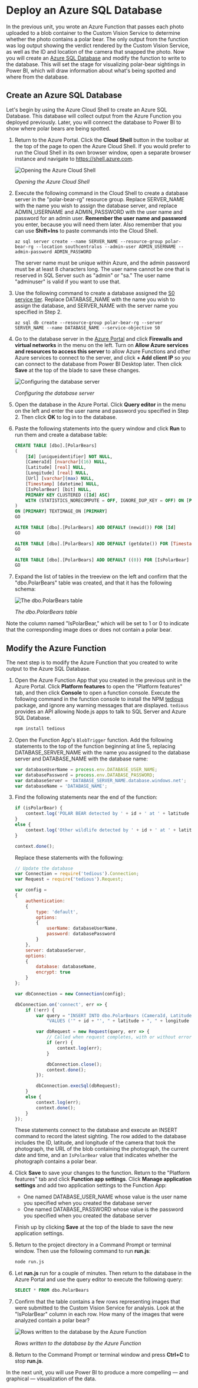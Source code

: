 # Deploy an Azure SQL Database #

In the previous unit, you wrote an Azure Function that passes each photo uploaded to a blob container to the Custom Vision Service to determine whether the photo contains a polar bear. The only output from the function was log output showing the verdict rendered by the Custom Vision Service, as well as the ID and location of the camera that snapped the photo. Now you will create an [Azure SQL Database](https://azure.microsoft.com/services/sql-database/) and modify the function to write to the database. This will set the stage for visualizing polar-bear sightings in Power BI, which will draw information about what's being spotted and where from the database.

## Create an Azure SQL Database ##

Let's begin by using the Azure Cloud Shell to create an Azure SQL Database. This database will collect output from the Azure Function you deployed previously. Later, you will connect the database to Power BI to show where polar bears are being spotted.

1. Return to the Azure Portal. Click the **Cloud Shell** button in the toolbar at the top of the page to open the Azure Cloud Shell. If you would prefer to run the Cloud Shell in its own browser window, open a separate browser instance and navigate to https://shell.azure.com.

    ![Opening the Azure Cloud Shell](media/cloud-shell.png)

    _Opening the Azure Cloud Shell_

1. Execute the following command in the Cloud Shell to create a database server in the "polar-bear-rg" resource group. Replace SERVER_NAME with the name you wish to assign the database server, and replace ADMIN_USERNAME and ADMIN_PASSWORD with the user name and password for an admin user. **Remember the user name and password** you enter, because you will need them later. Also remember that you can use **Shift+Ins** to paste commands into the Cloud Shell.

	```
	az sql server create --name SERVER_NAME --resource-group polar-bear-rg --location southcentralus --admin-user ADMIN_USERNAME --admin-password ADMIN_PASSWORD
	```

	The server name must be unique within Azure, and the admin password must be at least 8 characters long. The user name cannot be one that is reserved in SQL Server such as "admin" or "sa." The user name "adminuser" is valid if you want to use that.

1. Use the following command to create a database assigned the [S0 service tier](https://docs.microsoft.com/azure/sql-database/sql-database-service-tiers). Replace DATABASE_NAME with the name you wish to assign the database, and SERVER_NAME with the server name you specified in Step 2.

	```
	az sql db create --resource-group polar-bear-rg --server SERVER_NAME --name DATABASE_NAME --service-objective S0
	```

1. Go to the database server in the [Azure Portal](https://portal.azure.com) and click **Firewalls and virtual networks** in the menu on the left. Turn on **Allow Azure services and resources to access this server** to allow Azure Functions and other Azure services to connect to the server, and click **+ Add client IP** so you can connect to the database from Power BI Desktop later. Then click **Save** at the top of the blade to save these changes.

	![Configuring the database server](media/configure-database-server.png)

	_Configuring the database server_

1. Open the database in the Azure Portal. Click **Query editor** in the menu on the left and enter the user name and password you specified in Step 2. Then click **OK** to log in to the database.

1. Paste the following statements into the query window and click **Run** to run them and create a database table:

	```sql
	CREATE TABLE [dbo].[PolarBears]
	(
	    [Id] [uniqueidentifier] NOT NULL,
	    [CameraId] [nvarchar](16) NULL,
	    [Latitude] [real] NULL,
	    [Longitude] [real] NULL,
	    [Url] [varchar](max) NULL,
	    [Timestamp] [datetime] NULL,
	    [IsPolarBear] [bit] NULL,
	    PRIMARY KEY CLUSTERED ([Id] ASC)
	    WITH (STATISTICS_NORECOMPUTE = OFF, IGNORE_DUP_KEY = OFF) ON [PRIMARY]
	)
	ON [PRIMARY] TEXTIMAGE_ON [PRIMARY]
	GO
	
	ALTER TABLE [dbo].[PolarBears] ADD DEFAULT (newid()) FOR [Id]
	GO
	
	ALTER TABLE [dbo].[PolarBears] ADD DEFAULT (getdate()) FOR [Timestamp]
	GO
	
	ALTER TABLE [dbo].[PolarBears] ADD DEFAULT ((0)) FOR [IsPolarBear]
	GO
	```

1. Expand the list of tables in the treeview on the left and confirm that the "dbo.PolarBears" table was created, and that it has the following schema:

	![The dbo.PolarBears table](media/polar-bears-table.png)

	_The dbo.PolarBears table_

Note the column named "IsPolarBear," which will be set to 1 or 0 to indicate that the corresponding image does or does not contain a polar bear.  

## Modify the Azure Function ##

The next step is to modify the Azure Function that you created to write output to the Azure SQL Database.

1. Open the Azure Function App that you created in the previous unit in the Azure Portal. Click **Platform features** to open the "Platform features" tab, and then click **Console** to open a function console. Execute the following command in the function console to install the NPM [tedious](https://www.npmjs.com/package/tedious) package, and ignore any warning messages that are displayed. `tedious` provides an API allowing Node.js apps to talk to SQL Server and Azure SQL Database.

	```bash
	npm install tedious
	```

1. Open the Function App's `BlobTrigger` function. Add the following statements to the top of the function beginning at line 5, replacing DATABASE_SERVER_NAME with the name you assigned to the database server and DATABASE_NAME with the database name:

	```javascript
	var databaseUserName = process.env.DATABASE_USER_NAME;
	var databasePassword = process.env.DATABASE_PASSWORD;
	var databaseServer = 'DATABASE_SERVER_NAME.database.windows.net';
	var databaseName = 'DATABASE_NAME';
	```

1. Find the following statements near the end of the function:

	```javascript
	if (isPolarBear) {
	    context.log('POLAR BEAR detected by ' + id + ' at ' + latitude + ', ' + longitude);
	}
	else {
	    context.log('Other wildlife detected by ' + id + ' at ' + latitude + ', ' + longitude);
	}

	context.done();
	```

	Replace these statements with the following:

	```javascript
	// Update the database
	var Connection = require('tedious').Connection;
	var Request = require('tedious').Request;
	
	var config = 
	{
	    authentication:
	    {
	        type: 'default',
	        options:
	        {
	            userName: databaseUserName,
	            password: databasePassword
	        }
	    },
	    server: databaseServer,
	    options: 
	    {
	        database: databaseName,
	        encrypt: true
	    }
	};
	
	var dbConnection = new Connection(config);
	
	dbConnection.on('connect', err => {
	    if (!err) {
	        var query = "INSERT INTO dbo.PolarBears (CameraId, Latitude, Longitude, URL, Timestamp, IsPolarBear) " +
	            "VALUES ('" + id + "', " + latitude + ", " + longitude + ", '" + blobUri + "', GETDATE(), " + (isPolarBear ? "1" : "0") + ")";
	
	        var dbRequest = new Request(query, err => {
	            // Called when request completes, with or without error
	            if (err) {
	                context.log(err);
	            }
	
	            dbConnection.close();
	            context.done();
	        });
	
	        dbConnection.execSql(dbRequest);
	    }
	    else {
	        context.log(err);
	        context.done();
	    }
	});
	```

	These statements connect to the database and execute an INSERT command to record the latest sighting. The row added to the database includes the ID, latitude, and longitude of the camera that took the photograph, the URL of the blob containing the photograph, the current date and time, and an `IsPolarBear` value that indicates whether the photograph contains a polar bear.

1. Click **Save** to save your changes to the function. Return to the "Platform features" tab and click **Function app settings**. Click **Manage application settings** and add two application settings to the Function App:

	- One named DATABASE_USER_NAME whose value is the user name you specified when you created the database server
	- One named DATABASE_PASSWORD whose value is the password you specified when you created the database server

	Finish up by clicking **Save** at the top of the blade to save the new application settings.

1. Return to the project directory in a Command Prompt or terminal window. Then use the following command to run **run.js**:

	```bash
	node run.js
	```

1. Let **run.js** run for a couple of minutes. Then return to the database in the Azure Portal and use the query editor to execute the following query:

	```sql
	SELECT * FROM dbo.PolarBears
	```

1. Confirm that the table contains a few rows representing images that were submitted to the Custom Vision Service for analysis. Look at the "IsPolarBear" column in each row. How many of the images that were analyzed contain a polar bear?

	![Rows written to the database by the Azure Function](media/query-results.png)

	_Rows written to the database by the Azure Function_

1. Return to the Command Prompt or terminal window and press **Ctrl+C** to stop **run.js**.

In the next unit, you will use Power BI to produce a more compelling — and graphical — visualization of the data.